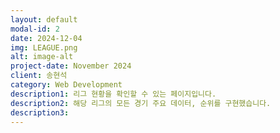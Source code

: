 ```yaml
---
layout: default
modal-id: 2
date: 2024-12-04
img: LEAGUE.png
alt: image-alt
project-date: November 2024
client: 송현석
category: Web Development
description1: 리그 현황을 확인할 수 있는 페이지입니다.
description2: 해당 리그의 모든 경기 주요 데이터, 순위를 구현했습니다.
description3:
---
```

